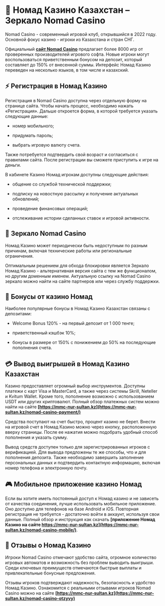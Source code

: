# 🎲 Номад Казино Казахстан – Зеркало Nomad Casino
Nomad Casino - современный игровой клуб, открывшийся в 2022 году. Основной фокус казино - игроки из Казахстана и стран СНГ.

Официальный **[сайт Nomad Casino](https://mmc-nur-sultan.kz)** предлагает более 8000 игр от проверенных производителей игрового софта. Новые игроки могут воспользоваться приветственным бонусом на депозит, который составляет до 150% от внесенной суммы. Интерфейс Номад Казино переведен на несколько языков, в том числе и казахский.

## ⚡️ Регистрация в Номад Казино

Регистрация в Nomad Casino доступна через отдельную форму на странице сайта. Чтобы начать процесс, необходимо нажать «Регистрация». Дальше откроется форма, в которой требуется указать следующие данные:

- номер мобильного;

- придумать пароль;

- выбрать игровую валюту счета.

Также потребуется подтвердить свой возраст и согласиться с правилами сайта. После регистрации вы сможете приступить к игре на деньги.

В кабинете Казино Номад игрокам доступны следующие действия:

- общение со службой технической поддержки;

- подписку на новостную рассылку и получение актуальных обновлений;

- проведение финансовых операций;

- отслеживание истории сделанных ставок и игровой активности.

## 🔎 Зеркало Nomad Casino

Номад Казино может периодически быть недоступным по разным причинам, включая технические работы или региональные ограничения.

Оптимальным решением для обхода блокировки является Зеркало Номад Казино - альтернативная версия сайта с тем же функционалом, но другим доменным именем. Актуальную ссылку на Nomad Casino зеркало можно найти на сайте партнеров или через службу поддержки.

## 🎁 Бонусы от казино Номад

Наиболее популярные бонусы в Номад Казино Казахстан связаны с депозитами:

- Welcome Bonus 120% - на первый депозит от 1 000 тенге;

- приветственный кэшбэк 10%;

- бонусы в размере от 150% с понижением до 50% на последующие пополнения счета.

## 💳 Вывод выигрышей в Номад Казино Казахстан

Казино предоставляет огромный выбор инструментов. Доступны платежи с карт Visa и MasterCard, а также через системы Skrill, Neteller и Kvitum Wallet. Кроме того, пополнение возможно с использованием USDT или других криптовалют. Полный обзор платежных систем можно найти на сайте **[https://mmc-nur-sultan.kz](https://mmc-nur-sultan.kz/nomad-casino-payment/)**

Средства поступают на счет быстро, процент казино не берет. Внести на игровой счет в Номад Казино можно через кнопку, расположенную вверху страницы. После ее нажатия можно подобрать удобный способ пополнения и указать сумму.

Вывод средств доступен только для зарегистрированных игроков с верификацией. Для вывода предложены те же способы, что и для пополнения депозита. Также необходимо завершить заполнение персональных данных и подтвердить контактную информацию, включая номер телефона и электронную почту.

## 🎮 Мобильное приложение казино Номад

Если вы хотите иметь постоянный доступ к Номад казино и не зависеть от качества соединения, лучше использовать мобильное приложение. Оно доступно для телефонов на базе Android и iOS. Повторная регистрация не требуется - достаточно войти в аккаунт, используя свои данные. Полный обзор и инструкция как скачать **[приложение Номад Казино на сайте https://mmc-nur-sultan.kz](https://mmc-nur-sultan.kz/nomad-casino-mobile/)**.

## 📍 Отзывы о Номад Казино

Игроки Nomad Casino отмечают удобство сайта, огромное количество игровых автоматов и возможность без проблем выводить выигрыши. Среди ключевых преимуществ отмечаются быстрые выплаты и привлекательные бонусные предложения. 

Отзывы игроков подтверждают надежность, безопасность и удобство Номад Казино. Ознакомится с реальными отзывами игроков Nomad Casino можно на сайте **[https://mmc-nur-sultan.kz](https://mmc-nur-sultan.kz/nomad-casino-otzyvy)**

